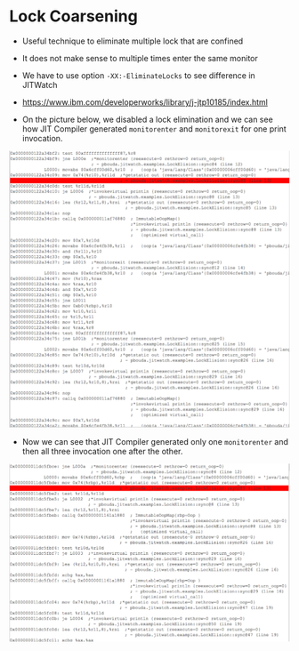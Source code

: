 # Lock Coarsening

- Useful technique to eliminate multiple lock that are confined 
- It does not make sense to multiple times enter the same monitor
- We have to use option `-XX:-EliminateLocks` to see difference in JITWatch
- https://www.ibm.com/developerworks/library/j-jtp10185/index.html

- On the picture below, we disabled a lock elimination and we can see how JIT Compiler generated `monitorenter` 
and `monitorexit` for one print invocation.

![Lock Coarsening](images/lockcoarsening-1.png)

- Now we can see that JIT Compiler generated only one `monitorenter` and then all three invocation one after the other.

![Lock Coersening](images/lockcoarsening-2.png)